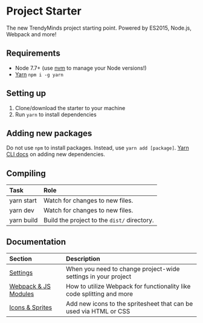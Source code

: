 # Project Starter
The new TrendyMinds project starting point. Powered by ES2015, Node.js, Webpack and more!

## Requirements
* Node 7.7+ (use [nvm](https://github.com/creationix/nvm) to manage your Node versions!)
* [Yarn](https://yarnpkg.com) `npm i -g yarn`

## Setting up
1. Clone/download the starter to your machine
2. Run `yarn` to install dependencies

## Adding new packages
Do not use `npm` to install packages. Instead, use `yarn add [package]`. [Yarn CLI docs](https://yarnpkg.com/en/docs/cli/add#toc-adding-dependencies) on adding new dependencies.

## Compiling
| Task       | Role                                        |
|:-----------|:--------------------------------------------|
| yarn start | Watch for changes to new files.             |
| yarn dev   | Watch for changes to new files.             |
| yarn build | Build the project to the `dist/` directory. |

## Documentation
| Section                                           | Description                                                           |
|:--------------------------------------------------|:----------------------------------------------------------------------|
| [Settings](/wiki/Settings)                         | When you need to change project-wide settings in your project         |
| [Webpack & JS Modules](/wiki/Webpack-&-JS-Modules) | How to utilize Webpack for functionality like code splitting and more |
| [Icons & Sprites](/wiki/Icons-&-Sprites)           | Add new icons to the spritesheet that can be used via HTML or CSS     |
